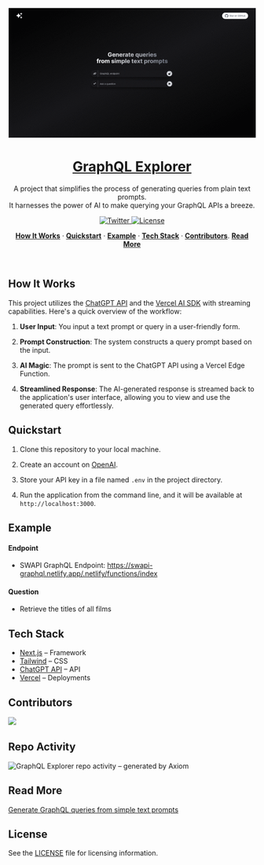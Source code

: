 <a href="https://graphqlexplorer.vercel.app">
  <img alt="https://graphqlexplorer.vercel.app" src="https://github.com/geobde/graphqlexplorer/blob/main/explorer.gif">
  <h1 align="center">GraphQL Explorer</h1>
</a>

<p align="center">
  A project that simplifies the process of generating queries from plain text prompts. <br />It harnesses the power of AI to make querying your GraphQL APIs a breeze.
</p>

<p align="center">
  <a href="https://twitter.com/geobde/status/1715527036846973048">
    <img src="https://img.shields.io/twitter/follow/geobde?style=flat&label=%graphqlexplorer&logo=twitter&color=0bf&logoColor=fff" alt="Twitter" />
  </a>
  <a href="https://github.com/geobde/graphqlexplorer/blob/main/LICENSE">
    <img src="https://img.shields.io/github/license/geobde/graphqlexplorer?label=license&logo=github&color=f80&logoColor=fff" alt="License" />
  </a>
</p>

<p align="center">
  <a href="#how-it-works"><strong>How It Works</strong></a> ·
  <a href="#quickstart"><strong>Quickstart</strong></a> ·
  <a href="#example"><strong>Example</strong></a> ·
  <a href="#tech-stack"><strong>Tech Stack</strong></a> ·
  <a href="#contributors"><strong>Contributors</strong></a>.
  <a href="#read-more"><strong>Read More</strong></a>

</p>
<br/>

## How It Works

This project utilizes the [ChatGPT API](https://openai.com/api/) and the [Vercel AI SDK](https://sdk.vercel.ai/docs) with streaming capabilities. Here's a quick overview of the workflow:

1. **User Input**: You input a text prompt or query in a user-friendly form.

2. **Prompt Construction**: The system constructs a query prompt based on the input.

3. **AI Magic**: The prompt is sent to the ChatGPT API using a Vercel Edge Function.

4. **Streamlined Response**: The AI-generated response is streamed back to the application's user interface, allowing you to view and use the generated query effortlessly.

## Quickstart

1. Clone this repository to your local machine.

2. Create an account on [OpenAI](https://beta.openai.com/account/api-keys).

3. Store your API key in a file named `.env` in the project directory.

4. Run the application from the command line, and it will be available at `http://localhost:3000`.

## Example

#### Endpoint

- SWAPI GraphQL Endpoint: https://swapi-graphql.netlify.app/.netlify/functions/index

#### Question

- Retrieve the titles of all films

## Tech Stack

- [Next.js](https://nextjs.org/) – Framework
- [Tailwind](https://tailwindcss.com/) – CSS
- [ChatGPT API](https://openai.com/api/) – API
- [Vercel](https://vercel.com/) – Deployments

## Contributors

<a href="https://github.com/geobde/graphqlexplorer/graphs/contributors">
  <img src="https://contrib.rocks/image?repo=geobde/graphqlexplorer&max=400&columns=20" />
</a>

## Repo Activity

![GraphQL Explorer repo activity – generated by Axiom](https://repobeats.axiom.co/api/embed/c4b64b729cbd70f2500b9badac7fdd825ef48f33.svg "Repobeats analytics image")

## Read More

[Generate GraphQL queries from simple text prompts](https://medium.com/@geobde/generate-graphql-queries-from-simple-text-prompts-d276912d6a60)

## License

See the [LICENSE](./LICENSE) file for licensing information.
